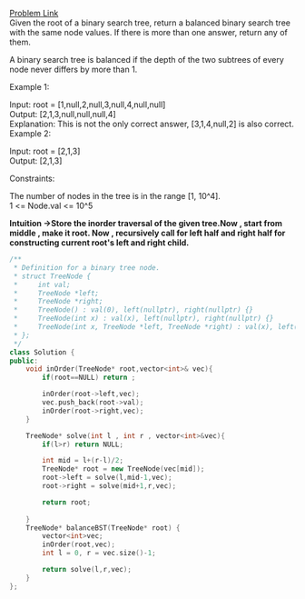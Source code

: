 [Problem Link](https://leetcode.com/problems/balance-a-binary-search-tree/description/?envType=daily-question&envId=2024-06-26)<br>
Given the root of a binary search tree, return a balanced binary search tree with the same node values. If there is more than one answer, return any of them.<br>

A binary search tree is balanced if the depth of the two subtrees of every node never differs by more than 1.<br>

 

Example 1:<br>


Input: root = [1,null,2,null,3,null,4,null,null]<br>
Output: [2,1,3,null,null,null,4]<br>
Explanation: This is not the only correct answer, [3,1,4,null,2] is also correct.<br>
Example 2:<br>


Input: root = [2,1,3]<br>
Output: [2,1,3]<br>
 

Constraints:<br>

The number of nodes in the tree is in the range [1, 10^4].<br>
1 <= Node.val <= 10^5<br>

__Intuition ->Store the inorder traversal of the given tree.Now , start from middle , make it root. Now , recursively call for left half and right half for constructing current root's left and right child.__

```C++
/**
 * Definition for a binary tree node.
 * struct TreeNode {
 *     int val;
 *     TreeNode *left;
 *     TreeNode *right;
 *     TreeNode() : val(0), left(nullptr), right(nullptr) {}
 *     TreeNode(int x) : val(x), left(nullptr), right(nullptr) {}
 *     TreeNode(int x, TreeNode *left, TreeNode *right) : val(x), left(left), right(right) {}
 * };
 */
class Solution {
public:
    void inOrder(TreeNode* root,vector<int>& vec){
        if(root==NULL) return ;

        inOrder(root->left,vec);
        vec.push_back(root->val);
        inOrder(root->right,vec);
    }

    TreeNode* solve(int l , int r , vector<int>&vec){
        if(l>r) return NULL;

        int mid = l+(r-l)/2;
        TreeNode* root = new TreeNode(vec[mid]);
        root->left = solve(l,mid-1,vec);
        root->right = solve(mid+1,r,vec);

        return root;
        
    }
    TreeNode* balanceBST(TreeNode* root) {
        vector<int>vec;
        inOrder(root,vec);
        int l = 0, r = vec.size()-1;

        return solve(l,r,vec);
    }
};
```

